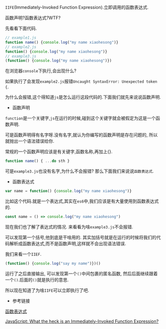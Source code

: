 `IIFE`(Immediately-Invoked Function Expression).立即调用的函数表达式.

 函数声明?函数表达式?WTF?
 
  先看看下面代码.
 ```javascript
 // example1.js
 function name() {console.log("my name xiaohesong")}
 // example2.js
 function() {console.log("my name xiaohesong")}
 // example3.js
 (function() {console.log("my name xiaohesong")})
 ```
 在浏览器`console`下执行,会出现什么?
 
 如果执行了会发现`example2.js`报错`Uncaught SyntaxError: Unexpected token {`.
 
 为什么会报错,这个得知道`js`是怎么运行这段代码的.下面我们就先来说说函数声明.
 
 - 函数声明
 
`function`是一个关键字,`js`在运行的时候,碰到这个关键字就会被假定为这是一个函数声明.

可是函数声明得有名字呀.没有名字,就认为你编写的函数声明是存在问题的,
所以就抛出一个语法错误给你.

常规的一个函数声明应该是有关键字,函数名称,再加上{}.

```javascript
function name() { ...do sth }
```

可是`example3.js`也没有名字,为什么不会报错? 那么下面我们来说说`函数表达式`.

- 函数表达式

```javascript
var name = function() {console.log("my name xiaohesong")}
```

比如这个代码.就是一个表达式,其实在`es6`中,我们应该是有大量使用到函数表达式的.

```javascript
const name = () => console.log("my name xiaohesong")
```
现在我们也了解了表达式的情况. 来看看为啥`example3.js`不会报错.

可以发现第一个括号,他到底是干啥用的. 其实加括号就是在运行的时候将我们的代码解析成函数表达式,而不是函数声明,这样就不会出现语法错误.

我们来看一个`IIEF`.

```javascript
(function() {console.log("say my name")})()
```
运行了之后直接输出, 可以发现第一个`()`中间包裹的匿名函数, 然后后面继续跟着一个`()`.后面的`()`就是执行的意思.

所以现在知道了为啥`IIFE`可以立即执行了吧.

- 参考链接

[函数表达式](https://developer.mozilla.org/zh-CN/docs/Web/JavaScript/Reference/Operators/function)

[JavaScript: What the heck is an Immediately-Invoked Function Expression?](https://codeburst.io/javascript-what-the-heck-is-an-immediately-invoked-function-expression-a0ed32b66c18)
